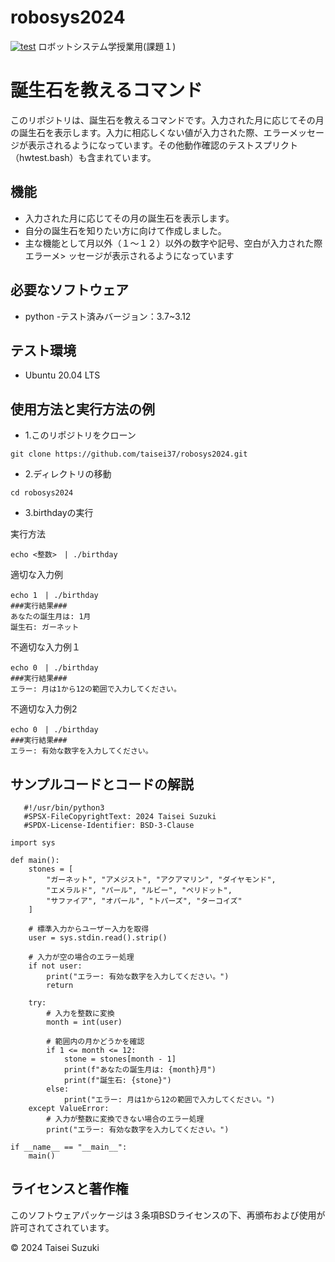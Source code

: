 # robosys2024
[![test](https://github.com/taisei37/robosys2024/actions/workflows/test.yml/badge.svg)](https://github.com/taisei37/robosys2024/actions/workflows/test.yml)
ロボットシステム学授業用(課題１)
# 誕生石を教えるコマンド
このリポジトリは、誕生石を教えるコマンドです。入力された月に応じてその月の誕生石を表示します。入力に相応しくない値が入力された際、エラーメッセージが表示されるようになっています。その他動作確認のテストスプリクト（hwtest.bash）も含まれています。

## 機能

- 入力された月に応じてその月の誕生石を表示します。
- 自分の誕生石を知りたい方に向けて作成しました。
- 主な機能として月以外（１～１２）以外の数字や記号、空白が入力された際エラーメ>
ッセージが表示されるようになっています

## 必要なソフトウェア
- python
  -テスト済みバージョン：3.7~3.12

## テスト環境
- Ubuntu 20.04 LTS

## 使用方法と実行方法の例


- 1.このリポジトリをクローン

```
git clone https://github.com/taisei37/robosys2024.git
```

- 2.ディレクトリの移動

```
cd robosys2024
```

- 3.birthdayの実行

実行方法

```
echo <整数>　| ./birthday
```

適切な入力例

```
echo 1　| ./birthday
###実行結果###
あなたの誕生月は: 1月
誕生石: ガーネット
```

不適切な入力例１

```
echo 0　| ./birthday
###実行結果###
エラー: 月は1から12の範囲で入力してください。
```

不適切な入力例2

```
echo 0　| ./birthday
###実行結果###
エラー: 有効な数字を入力してください。
```

## サンプルコードとコードの解説
```
   #!/usr/bin/python3
   #SPSX-FileCopyrightText: 2024 Taisei Suzuki
   #SPDX-License-Identifier: BSD-3-Clause

import sys

def main():
    stones = [
        "ガーネット", "アメジスト", "アクアマリン", "ダイヤモンド",
        "エメラルド", "パール", "ルビー", "ペリドット",
        "サファイア", "オパール", "トパーズ", "ターコイズ"
    ]

    # 標準入力からユーザー入力を取得
    user = sys.stdin.read().strip()

    # 入力が空の場合のエラー処理
    if not user:
        print("エラー: 有効な数字を入力してください。")
        return

    try:
        # 入力を整数に変換
        month = int(user)

        # 範囲内の月かどうかを確認
        if 1 <= month <= 12:
            stone = stones[month - 1]
            print(f"あなたの誕生月は: {month}月")
            print(f"誕生石: {stone}")
        else:
            print("エラー: 月は1から12の範囲で入力してください。")
    except ValueError:
        # 入力が整数に変換できない場合のエラー処理
        print("エラー: 有効な数字を入力してください。")

if __name__ == "__main__":
    main()
```
## ライセンスと著作権

このソフトウェアパッケージは３条項BSDライセンスの下、再頒布および使用が許可されてされています。

© 2024 Taisei Suzuki

